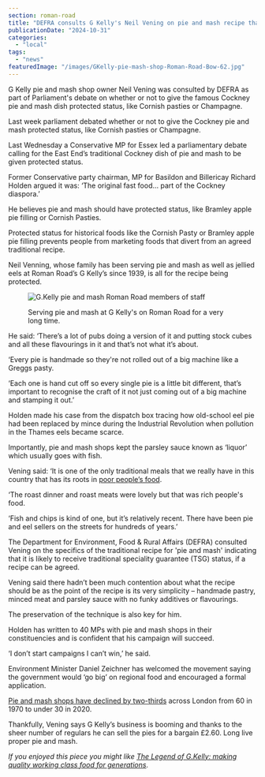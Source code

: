 ```yaml
---
section: roman-road
title: "DEFRA consults G Kelly's Neil Vening on pie and mash recipe that could gain protected status"
publicationDate: "2024-10-31"
categories: 
  - "local"
tags: 
  - "news"
featuredImage: "/images/GKelly-pie-mash-shop-Roman-Road-Bow-62.jpg"
---
```


G Kelly pie and mash shop owner Neil Vening was consulted by DEFRA as part of Parliament's debate on whether or not to give the famous Cockney pie and mash dish protected status, like Cornish pasties or Champagne. 

Last week parliament debated whether or not to give the Cockney pie and mash protected status, like Cornish pasties or Champagne. 

Last Wednesday a Conservative MP for Essex led a parliamentary debate calling for the East End’s traditional Cockney dish of pie and mash to be given protected status. 

Former Conservative party chairman, MP for Basildon and Billericay Richard Holden argued it was: ‘The original fast food… part of the Cockney diaspora.’

He believes pie and mash should have protected status, like Bramley apple pie filling or Cornish Pasties. 

Protected status for historical foods like the Cornish Pasty or Bramley apple pie filling prevents people from marketing foods that divert from an agreed traditional recipe. 

Neil Venning, whose family has been serving pie and mash as well as jellied eels at Roman Road’s G Kelly’s since 1939, is all for the recipe being protected. 

<figure>

![G.Kelly pie and mash Roman Road members of staff](images/GKelly-pie-mash-shop-Roman-Road-Bow-76-1024x683.jpg)

<figcaption>

Serving pie and mash at G Kelly's on Roman Road for a very long time.

</figcaption>

</figure>

He said: ‘There’s a lot of pubs doing a version of it and putting stock cubes and all these flavourings in it and that’s not what it’s about. 

‘Every pie is handmade so they're not rolled out of a big machine like a Greggs pasty. 

‘Each one is hand cut off so every single pie is a little bit different, that’s important to recognise the craft of it not just coming out of a big machine and stamping it out.’

Holden made his case from the dispatch box tracing how old-school eel pie had been replaced by mince during the Industrial Revolution when pollution in the Thames eels became scarce.

Importantly, pie and mash shops kept the parsley sauce known as ‘liquor’ which usually goes with fish. 

Vening said: ‘It is one of the only traditional meals that we really have in this country that has its roots in [poor people’s food](https://romanroadlondon.com/g-kelly-pie-mash-shop-working-class-food/). 

‘The roast dinner and roast meats were lovely but that was rich people's food. 

‘Fish and chips is kind of one, but it’s relatively recent. There have been pie and eel sellers on the streets for hundreds of years.’

The Department for Environment, Food & Rural Affairs (DEFRA) consulted Vening on the specifics of the traditional recipe for 'pie and mash' indicating that it is likely to receive traditional speciality guarantee (TSG) status, if a recipe can be agreed.

Vening said there hadn’t been much contention about what the recipe should be as the point of the recipe is its very simplicity – handmade pastry, minced meat and parsley sauce with no funky additives or flavourings. 

The preservation of the technique is also key for him. 

Holden has written to 40 MPs with pie and mash shops in their constituencies and is confident that his campaign will succeed. 

‘I don’t start campaigns I can’t win,’ he said.

Environment Minister Daniel Zeichner has welcomed the movement saying the government would ‘go big’ on regional food and encouraged a formal application.

[Pie and mash shops have declined by two-thirds](https://www.bbc.co.uk/news/av/uk-england-london-51775754) across London from 60 in 1970 to under 30 in 2020. 

Thankfully, Vening says G Kelly’s business is booming and thanks to the sheer number of regulars he can sell the pies for a bargain £2.60. Long live proper pie and mash.

_If you enjoyed this piece you might like [Th](https://romanroadlondon.com/jellied-eels-cockney-food-east-end/)[e Legend of G.Kelly: making quality working class food for generations](https://romanroadlondon.com/g-kelly-pie-mash-shop-working-class-food/)_.
